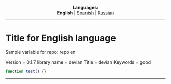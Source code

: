 
<p align="center"><b>Languages:</b><br /><b>English</b> | <a href="https://github.com/markolofsen/devian/blob/master/README_es.md">Spanish</a> | <a href="https://github.com/markolofsen/devian/blob/master/README_ru.md">Russian</a></p>

---

# Title for English language
Sample variable for repo: repo en

Version = 0.1.7
library name = devian
Title = devian
Keywords = good

```javascript
function test() {}
```
        

---

